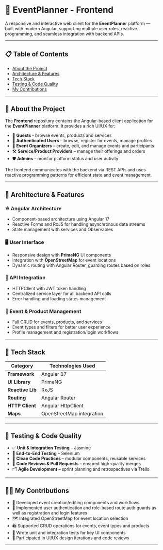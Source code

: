 # 🎨 EventPlanner - Frontend

A responsive and interactive web client for the **EventPlanner** platform — built with modern Angular, supporting multiple user roles, reactive programming, and seamless integration with backend APIs.

---

## 📋 Table of Contents
- [About the Project](#about-the-project)
- [Architecture & Features](#architecture--features)
- [Tech Stack](#tech-stack)
- [Testing & Code Quality](#testing--code-quality)
- [My Contributions](#my-contributions)

---

<a name="about-the-project"></a>
## 📖 About the Project

The **Frontend** repository contains the Angular-based client application for the **EventPlanner** platform. It provides a rich UI/UX for:
- 👤 **Guests** - browse events, products and services
- 🎫 **Authenticated Users** – browse, register for events, manage profiles  
- 🎤 **Event Organizers** – create, edit, and manage events and participants  
- 🛠️ **Service/Product Providers** – manage their offerings and orders  
- 🛡️ **Admins** – monitor platform status and user activity

The frontend communicates with the backend via REST APIs and uses reactive programming patterns for efficient state and event management.

---

<a name="architecture--features"></a>
## 🧱 Architecture & Features

### ⚛️ Angular Architecture
- Component-based architecture using Angular 17  
- Reactive Forms and RxJS for handling asynchronous data streams  
- State management with services and Observables

### 🖥️ User Interface
- Responsive design with **PrimeNG** UI components  
- Integration with **OpenStreetMap** for event locations  
- Dynamic routing with Angular Router, guarding routes based on roles

### 🔗 API Integration
- HTTPClient with JWT token handling  
- Centralized service layer for all backend API calls  
- Error handling and loading states management

### 📅 Event & Product Management
- Full CRUD for events, products, and services  
- Event types and filters for better user experience  
- Profile management and registration/login workflows

---

<a name="tech-stack"></a>
## 🧰 Tech Stack

| Category         | Technologies Used                   |
|------------------|-----------------------------------|
| **Framework**    | Angular 17                        |
| **UI Library**   | PrimeNG                           |
| **Reactive Lib** | RxJS                             |
| **Routing**      | Angular Router                   |
| **HTTP Client**  | Angular HttpClient                |
| **Maps**         | OpenStreetMap integration         |

---

<a name="testing--code-quality"></a>
## 🧪 Testing & Code Quality

- ✅ **Unit & Integration Testing** – Jasmine
- 🚀 **End-to-End Testing** – Selenium 
- 📏 **Clean Code Practices** – modular components, reusable services  
- 🔄 **Code Reviews & Pull Requests** – ensured high-quality merges  
- 🗂️ **Agile Development** – sprint planning and retrospectives via Trello

---

<a name="my-contributions"></a>
## 👨‍💻 My Contributions

- 🎨 Developed event creation/editing components and workflows  
- 🔐 Implemented user authentication and role-based route auth guards as well as registration and login features
- 🗺️ Integrated OpenStreetMap for event location selection  
- 🛍️ Supported CRUD operations for events, event types and products
- 🧪 Wrote unit and integration tests for key UI components  
- 💬 Participated in UI/UX design iterations and code reviews

---
